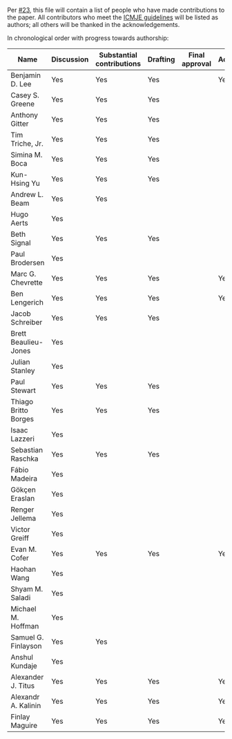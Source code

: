 Per [#23](https://github.com/Benjamin-Lee/deep-rules/issues/23), this file will
contain a list of people who have made contributions to the paper. All
contributors who meet the [ICMJE
guidelines](http://www.icmje.org/recommendations/browse/roles-and-responsibilities/defining-the-role-of-authors-and-contributors.html)
will be listed as authors; all others will be thanked in the acknowledgements.

In chronological order with progress towards authorship:

<!--Contributors: Please add "Yes" to all columns which you believe apply to you via a pull request.

Please ensure that it is a valid Markdown table format (https://github.com/adam-p/markdown-here/wiki/Markdown-Cheatsheet#tables).

If you would like to use use a visual editor, copy and paste the table below here (https://www.tablesgenerator.com/markdown_tables).

 -->


| Name                 | Discussion | Substantial contributions | Drafting | Final approval | Accountable |
| -------------------- | ---------- | ------------------------- | -------- | -------------- | ----------- |
| Benjamin D. Lee      | Yes        | Yes                       | Yes      |                | Yes         |
| Casey S. Greene      | Yes        | Yes                       | Yes      |                |             |
| Anthony Gitter       | Yes        | Yes                       | Yes      |                |             |
| Tim Triche, Jr.      | Yes        | Yes                       | Yes      |                |             |
| Simina M. Boca       | Yes        | Yes                       | Yes      |                |             |
| Kun-Hsing Yu         | Yes        | Yes                       | Yes      |                |             |
| Andrew L. Beam       | Yes        | Yes                       |          |                |             |
| Hugo Aerts           | Yes        |                           |          |                |             |
| Beth Signal          | Yes        | Yes                       | Yes      |                |             |
| Paul Brodersen       | Yes        |                           |          |                |             |
| Marc G. Chevrette    | Yes        | Yes                       | Yes      |                | Yes         |
| Ben Lengerich        | Yes        | Yes                       | Yes      |                | Yes         |
| Jacob Schreiber      | Yes        | Yes                       | Yes      |                |             |
| Brett Beaulieu-Jones | Yes        |                           |          |                |             |
| Julian Stanley       | Yes        |                           |          |                |             |
| Paul Stewart         | Yes        | Yes                       | Yes      |                |             |
| Thiago Britto Borges | Yes        | Yes                       | Yes      |                |             |
| Isaac Lazzeri        | Yes        |                           |          |                |             |
| Sebastian Raschka    | Yes        | Yes                       | Yes      |                |             |
| Fábio Madeira        | Yes        |                           |          |                |             |
| Gökçen Eraslan       | Yes        |                           |          |                |             |
| Renger Jellema       | Yes        |                           |          |                |             |
| Victor Greiff        | Yes        |                           |          |                |             |
| Evan M. Cofer        | Yes        | Yes                       | Yes      |                | Yes         |
| Haohan Wang          | Yes        |                           |          |                |             |
| Shyam M. Saladi      | Yes        |                           |          |                |             |
| Michael M. Hoffman   | Yes        |                           |          |                |             |
| Samuel G. Finlayson  | Yes        | Yes                       |          |                |             |
| Anshul Kundaje       | Yes        |                           |          |                |             |
| Alexander J. Titus   | Yes        | Yes                       | Yes      |                | Yes         |
| Alexandr A. Kalinin  | Yes        | Yes                       | Yes      |                | Yes         |
| Finlay Maguire       | Yes        | Yes                       | Yes      |                | Yes         |
